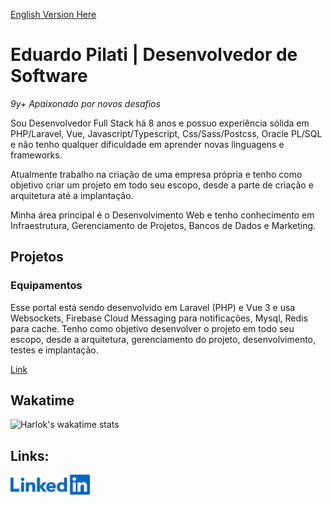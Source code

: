 [English Version Here](https://github.com/eduardopilati/eduardopilati/blob/main/README_EN.md)

# Eduardo Pilati | Desenvolvedor de Software

*9y+ Apaixonado por novos desafios*

Sou Desenvolvedor Full Stack há 8 anos e possuo experiência sólida em PHP/Laravel, Vue, Javascript/Typescript, Css/Sass/Postcss, Oracle PL/SQL e não tenho qualquer dificuldade em aprender novas linguagens e frameworks.

Atualmente trabalho na criação de uma empresa própria e tenho como objetivo criar um projeto em todo seu escopo, desde a parte de criação e arquitetura até a implantação.

Minha área principal é o Desenvolvimento Web e tenho conhecimento em Infraestrutura, Gerenciamento de Projetos, Bancos de Dados e Marketing.

## Projetos

### Equipamentos

Esse portal está sendo desenvolvido em Laravel (PHP) e Vue 3 e usa Websockets, Firebase Cloud Messaging para notificações, Mysql, Redis para cache. Tenho como objetivo desenvolver o projeto em todo seu escopo, desde a arquitetura, gerenciamento do projeto, desenvolvimento, testes e implantação.

[Link](https://github.com/Agroarca/equipamentos)

## Wakatime
![Harlok's wakatime stats](https://github-readme-stats.vercel.app/api/wakatime?username=pilati&layout=compact&langs_count=15&custom_title=Wakatime+Top+Languages)

## Links:

[<img alt="Linkedin" src="https://github.com/eduardopilati/eduardopilati/blob/main/LinkedinLogo.png" height="32">](https://www.linkedin.com/in/eduardo-pilati/)

